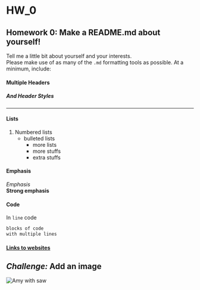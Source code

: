 # HW_0
## Homework 0: Make a README.md about yourself!
Tell me a little bit about yourself and your interests.  
Please make use of as many of the `.md` formatting tools as possible.  At a minimum, include:

#### Multiple Headers
##### And Header Styles
----------------------  

#### Lists  
   1) Numbered lists
      * bulleted lists
          + more lists 
          + more stuffs
          + extra stuffs  

#### Emphasis
_Emphasis_  
__Strong emphasis__   

#### Code 
In `line` code  

```bash
blocks of code  
with multiple lines  
```
#### [Links to websites](https://amyhessl.faculty.wvu.edu/home)

_Challenge:_ Add an image
---------------------------
![Amy with saw](./images/amy_sawII.JPG)
